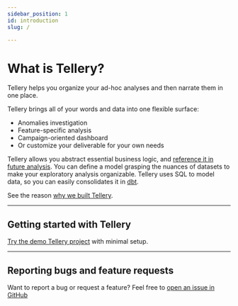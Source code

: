 ```yaml
---
sidebar_position: 1
id: introduction
slug: /

---
```


# What is Tellery?

Tellery helps you organize your ad-hoc analyses and then narrate them in one place.

Tellery brings all of your words and data into one flexible surface:

 * Anomalies investigation
 * Feature-specific analysis
 * Campaign-oriented dashboard
 * Or customize your deliverable for your own needs


Tellery allows you abstract essential business logic, and [reference it in future analysis](/docs/how-to-use/question-referencing). You can define a model grasping the nuances of datasets to make your exploratory analysis organizable. Tellery uses SQL to model data, so you can easily consolidates it in [dbt](https://www.getdbt.com/). 


See the reason [why we built Tellery](/docs/about).


---

## Getting started with Tellery

[Try the demo Tellery project](/docs/getting-started/quick-setup) with minimal setup.


---
## Reporting bugs and feature requests

Want to report a bug or request a feature? Feel free to [open an issue in GitHub](https://github.com/tellery/tellery/issues/new)